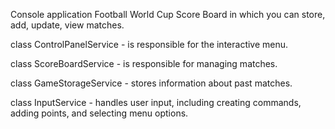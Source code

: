 Console application Football World Cup Score Board in which you can store, add, update, view matches.

class ControlPanelService - is responsible for the interactive menu.

class ScoreBoardService - is responsible for managing matches.

class GameStorageService - stores information about past matches.

class InputService - handles user input, including creating commands, adding points, and selecting menu options.

